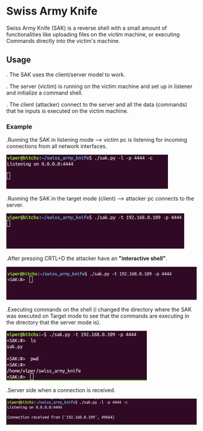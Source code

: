 # Swiss Army Knife
Swiss Army Knife (SAK) is a reverse shell
with a small amount of functionalities
like uploading files on the victim machine, or executing Commands directly into the victim's machine.

## Usage
. The SAK uses the client/server model to work.

. The server (victim) is running on the victim machine and set up in listener and initialize a command shell.

. The client (attacker) connect to the server and all the data (commands) that he inputs is executed on the victim machine.

### Example
.Running the SAK in listening mode --> victim pc is listening for incoming connections from all network interfaces.

![Alt text](/images/sak1.png?raw=true "Sak1")

.Running the SAK in the target mode (client) --> attacker pc connects to the server.

![Alt text](/images/sak2.png?raw=true "Sak1")

.After pressing CRTL+D the attacker have an **"interactive shell"**.

![Alt text](/images/sak3.png?raw=true "Sak1")

.Executing commands on the shell (i changed the directory where the SAK was executed on Target mode to see that the commands are executing in the directory that the server mode is).

![Alt text](/images/sakco.png?raw=true "Sak1")

.Server side when a connection is received.

![Alt text](/images/sakrre.png?raw=true "Sak1")

